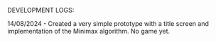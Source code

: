 DEVELOPMENT LOGS:

14/08/2024 - Created a very simple prototype with a title screen and implementation of the Minimax algorithm. No game yet.

